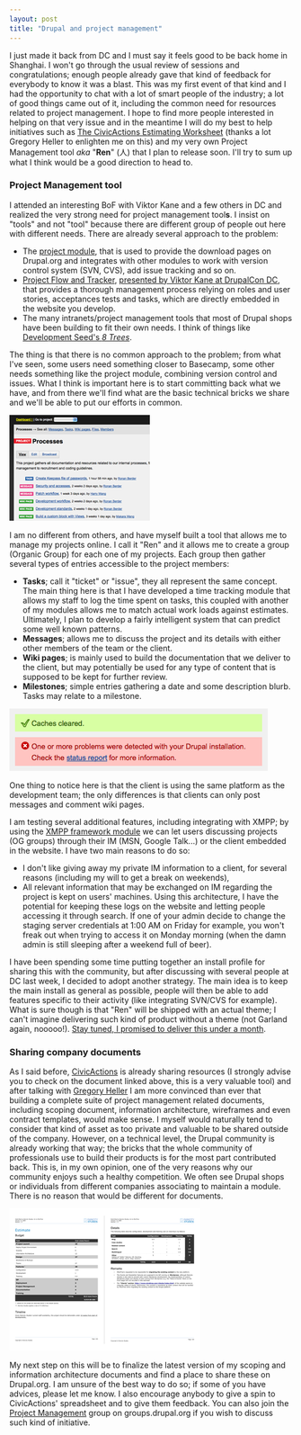 ```yaml
---
layout: post
title: "Drupal and project management"
---
```


I just made it back from DC and I must say it feels good to be back home in Shanghai. I won't go through the usual review of sessions and congratulations; enough people already gave that kind of feedback for everybody to know it was a blast. This was my first event of that kind and I had the opportunity to chat with a lot of smart people of the industry; a lot of good things came out of it, including the common need for resources related to project management. I hope to find more people interested in helping on that very issue and in the meantime I will do my best to help initiatives such as [The CivicActions Estimating Worksheet](http://civicactions.com/estimating-worksheet) (thanks a lot Gregory Heller to enlighten me on this) and my very own Project Management tool *aka* "**Ren**" (人) that I plan to release soon. I'll try to sum up what I think would be a good direction to head to.

### Project Management tool

I attended an interesting BoF with Viktor Kane and a few others in DC and realized the very strong need for project management tool**s**. I insist on "tools" and not "tool" because there are different group of people out here with different needs. There are already several approach to the problem:

- The [project module](http://drupal.org/project/project), that is used to provide the download pages on Drupal.org and integrates with other modules to work with version control system (SVN, CVS), add issue tracking and so on.
- [Project Flow and Tracker](http://drupal.org/node/178076), [presented by Viktor Kane at DrupalCon DC](http://dc2009.drupalcon.org/session/project-flow-and-tracker-business-objects-and-user-stories-test-driven-drupal-based-website-), that provides a thorough management process relying on roles and user stories, acceptances tests and tasks, which are directly embedded in the website you develop.
- The many intranets/project management tools that most of Drupal shops have been building to fit their own needs. I think of things like [Development Seed's *8 Trees*](http://www.developmentseed.org/portfolio/intranet).

The thing is that there is no common approach to the problem; from what I've seen, some users need something closer to Basecamp, some other needs something like the project module, combining version control and issues. What I think is important here is to start committing back what we have, and from there we'll find what are the basic technical bricks we share and we'll be able to put our efforts in common.

![Ren's dashboard](/files/dashboard.png)

I am no different from others, and have myself built a tool that allows me to manage my projects online. I call it "Ren" and it allows me to create a group (Organic Group) for each one of my projects. Each group then gather several types of entries accessible to the project members:

- **Tasks**; call it "ticket" or "issue", they all represent the same concept. The main thing here is that I have developed a time tracking module that allows my staff to log the time spent on tasks, this coupled with another of my modules allows me to match actual work loads against estimates. Ultimately, I plan to develop a fairly intelligent system that can predict some well known patterns.
- **Messages**; allows me to discuss the project and its details with either other members of the team or the client.
- **Wiki pages**; is mainly used to build the documentation that we deliver to the client, but may potentially be used for any type of content that is supposed to be kept for further review.
- **Milestones**; simple entries gathering a date and some description blurb. Tasks may relate to a milestone.

![Ren's messages](/files/messages.png)

One thing to notice here is that the client is using the same platform as the development team; the only differences is that clients can only post messages and comment wiki pages.

I am testing several additional features, including integrating with XMPP; by using the [XMPP framework module](http://drupal.org/project/xmppframework) we can let users discussing projects (OG groups) through their IM (MSN, Google Talk...) or the client embedded in the website. I have two main reasons to do so:

- I don't like giving away my private IM information to a client, for several reasons (including my will to get a break on weekends),
- All relevant information that may be exchanged on IM regarding the project is kept on users' machines. Using this architecture, I have the potential for keeping these logs on the website and letting people accessing it through search. If one of your admin decide to change the staging server credentials at 1:00 AM on Friday for example, you won't freak out when trying to access it on Monday morning (when the damn admin is still sleeping after a weekend full of beer).

I have been spending some time putting together an install profile for sharing this with the community, but after discussing with several people at DC last week, I decided to adopt another strategy. The main idea is to keep the main install as general as possible, people will then be able to add features specific to their activity (like integrating SVN/CVS for example). What is sure though is that "Ren" will be shipped with an actual theme; I can't imagine delivering such kind of product without a theme (not Garland again, nooooo!). <u>Stay tuned, I promised to deliver this under a month</u>.

### Sharing company documents

As I said before, [CivicActions](http://civicactions.com) is already sharing resources (I strongly advise you to check on the document linked above, this is a very valuable tool) and after talking with [Gregory Heller](http://civicactions.com/team/gregoryheller) I am more convinced than ever that building a complete suite of project management related documents, including scoping document, information architecture, wireframes and even contract templates, would make sense. I myself would naturally tend to consider that kind of asset as too private and valuable to be shared outside of the company. However, on a technical level, the Drupal community is already working that way; the bricks that the whole community of professionals use to build their products is for the most part contributed back. This is, in my own opinion, one of the very reasons why our community enjoys such a healthy competition. We often see Drupal shops or individuals from different companies associating to maintain a module. There is no reason that would be different for documents.

![Estimate overview](/files/estimate.png)

My next step on this will be to finalize the latest version of my scoping and information architecture documents and find a place to share these on Drupal.org. I am unsure of the best way to do so; if some of you have advices, please let me know. I also encourage anybody to give a spin to CivicActions' spreadsheet and to give them feedback. You can also join the [Project Management](http://groups.drupal.org/projectManagement) group on groups.drupal.org if you wish to discuss such kind of initiative.